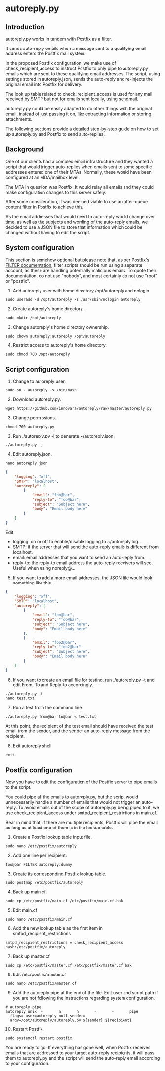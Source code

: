 # autoreply.py

## Introduction

autoreply.py works in tandem with Postfix as a filter.

It sends auto-reply emails when a message sent to a qualifying email address enters the Postfix mail system.

In the proposed Postfix configuration, we make use of check_recipient_access to instruct Postfix to only pipe to autoreply.py emails which are sent to these qualifying email addresses. The script, using settings stored in autoreply.json, sends the auto-reply and re-injects the original email into Postfix for delivery.

The look up table related to check_recipient_access is used for any mail received by SMTP but not for emails sent locally, using sendmail.

autoreply.py could be easily adapted to do other things with the original email, instead of just passing it on, like extracting information or storing attachments.

The following sections provide a detailed step-by-step guide on how to set up autoreply.py and Postfix to send auto-replies.

## Background

One of our clients had a complex email infrastructure and they wanted a script that would trigger auto-replies when emails sent to some specific addresses entered one of their MTAs. Normally, these would have been configured at an MDA/mailbox level.

The MTA in question was Postfix. It would relay all emails and they could make configuration changes to this server safely.

After some consideration, it was deemed viable to use an after-queue content filter in Postfix to achieve this.

As the email addresses that would need to auto-reply would change over time, as well as the subjects and wording of the auto-reply emails, we decided to use a JSON file to store that information which could be changed without having to edit the script.

## System configuration

This section is somehow optional but please note that, as per [Postfix's FILTER documentation](http://www.postfix.org/FILTER_README.html), filter scripts should be run using a separate account, as these are handling potentially malicious emails. To quote their documentation, do not use "nobody", and most certainly do not use "root" or "postfix".

1. Add autoreply user with home directory /opt/autoreply and nologin.
```shell
sudo useradd -d /opt/autoreply -s /usr/sbin/nologin autoreply
```
2. Create autoreply's home directory.
```shell
sudo mkdir /opt/autoreply
```
3. Change autoreply's home directory ownership.
```shell
sudo chown autoreply:autoreply /opt/autoreply
```
4. Restrict access to autoreply's home directory.
```shell
sudo chmod 700 /opt/autoreply
```
## Script configuration

1. Change to autoreply user.
```
sudo su - autoreply -s /bin/bash
```
2. Download autoreply.py.
```shell
wget https://github.com/innovara/autoreply/raw/master/autoreply.py
```
3. Change permissions.
```shell
chmod 700 autoreply.py
```
3. Run ./autoreply.py -j to generate ~/autoreply.json.
```
./autoreply.py -j
```
4. Edit autoreply.json.
```
nano autoreply.json
```
```json
{
    "logging": "off",
    "SMTP": "localhost",
    "autoreply": [
        {
            "email": "foo@bar",
            "reply-to": "foo@bar",
            "subject": "Subject here",
            "body": "Email body here"
        }
    ]
}
```
Edit:
* logging: on or off to enable/disable logging to ~/autoreply.log.
* SMTP: if the server that will send the auto-reply emails is different from localhost.
* email: email addresses that you want to send an auto-reply from.
* reply-to: the reply-to email address the auto-reply receivers will see. Useful when using noreply@...

5. If you want to add a more email addresses, the JSON file would look something like this.
```json
{
    "logging": "off",
    "SMTP": "localhost",
    "autoreply": [
        {
            "email": "foo@bar",
            "reply-to": "foo@bar",
            "subject": "Subject here",
            "body": "Email body here"
        },
        {
            "email": "foo2@bar",
            "reply-to": "foo2@bar",
            "subject": "Subject here",
            "body": "Email body here"
        }
    ]
}
```
6. If you want to create an email file for testing, run ./autoreply.py -t and edit From, To and Reply-to accordingly.
```shell
./autoreply.py -t
nano test.txt
```
7. Run a test from the command line.
```
./autoreply.py from@bar to@bar < test.txt
```

At this point, the recipient of the test email should have received the test email from the sender, and the sender an auto-reply message from the recipient.

8. Exit autoreply shell
```
exit
```

## Postfix configuration

Now you have to edit the configuration of the Postfix server to pipe emails to the script.

You could pipe all the emails to autoreply.py, but the script would unnecessarily handle a number of emails that would not trigger an auto-reply. 
To avoid emails out of the scope of autoreply.py being piped to it, we use check_recipient_access under smtpd_recipient_restrictions in main.cf.

Bear in mind that, if there are multiple recipients, Postfix will pipe the email as long as at least one of them is in the lookup table. 

1. Create a Postfix lookup table input file.
```shell
sudo nano /etc/postfix/autoreply
```
2. Add one line per recipient:
```
foo@bar FILTER autoreply:dummy
```
3. Create its corresponding Postfix lookup table.
```shell
sudo postmap /etc/postfix/autoreply
```
4. Back up main.cf.
```shell
sudo cp /etc/postfix/main.cf /etc/postfix/main.cf.bak
```
5. Edit main.cf
```shell
sudo nano /etc/postfix/main.cf
```
6. Add the new lookup table as the first item in smtpd_recipient_restrictions
```
smtpd_recipient_restrictions = check_recipient_access hash:/etc/postfix/autoreply
```
7. Back up master.cf
```
sudo cp /etc/postfix/master.cf /etc/postfix/master.cf.bak
```
8. Edit /etc/postfix/master.cf
```shell
sudo nano /etc/postfix/master.cf
```
9. Add the autoreply pipe at the end of the file. Edit user and script path if you are not following the instructions regarding system configuration. 
```
# autoreply pipe
autoreply unix  -       n       n       -       -       pipe
  flags= user=autoreply null_sender=
  argv=/opt/autoreply/autoreply.py ${sender} ${recipient}
```
10. Restart Postfix.
```shell
sudo systemctl restart postfix
```
You are ready to go. If everything has gone well, when Postfix receives emails that are addressed to your target auto-reply recipients, it will pass them to autoreply.py and the script will send the auto-reply email according to your configuration.